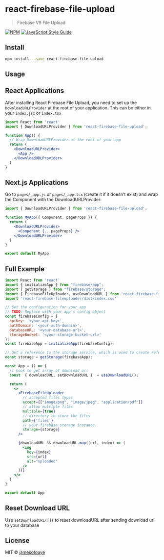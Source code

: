 # react-firebase-file-upload

>  Firebase V9 File Upload

[![NPM](https://img.shields.io/npm/v/react-firebase-file-upload.svg)](https://www.npmjs.com/package/react-firebase-file-upload) [![JavaScript Style Guide](https://img.shields.io/badge/code_style-standard-brightgreen.svg)](https://standardjs.com)

## Install

```bash
npm install --save react-firebase-file-upload
```

## Usage

## React Applications

After installing React Firebase File Upload, you need to set up the `DownloadURLProvider` at the root of your application. This can be either in your `index.jsx` or `index.tsx`

```jsx
import React from 'react'
import { DownloadURLProvider } from 'react-firebase-file-upload';

function App() {
  // Wrap DownloadURLProvider at the root of your app
  return (
    <DownloadURLProvider>
      <App />
    </DownloadURLProvider>
  )
}
```

## Next.js Applications

Go to `pages/_app.js` or `pages/_app.tsx` (create it if it doesn't exist) and wrap the Component with the DownloadURLProvider:
```jsx
import { DownloadURLProvider } from 'react-firebase-file-upload';

function MyApp({ Component, pageProps }) {
  return (
    <DownloadURLProvider>
      <Component {...pageProps} />
    </DownloadURLProvider>
  )
}

export default MyApp
```

## Full Example

```jsx
import React from 'react'
import { initializeApp } from "firebase/app";
import { getStorage } from "firebase/storage";
import { FirebaseFileUploader, useDownloadURL } from 'react-firebase-fileuploader'
import 'react-firebase-fileuploader/dist/index.css'

// Set the configuration for your app
// TODO: Replace with your app's config object
const firebaseConfig = {
  apiKey: '<your-api-key>',
  authDomain: '<your-auth-domain>',
  databaseURL: '<your-database-url>',
  storageBucket: '<your-storage-bucket-url>'
};
const firebaseApp = initializeApp(firebaseConfig);

// Get a reference to the storage service, which is used to create references in your storage bucket
const storage = getStorage(firebaseApp);

const App = () => {
  // hook to get array of download url
  const  { downloadURL, setDownloadURL }  = useDownloadURL();

  return (
    <>
      <FirebaseFileUploader
        // accepted files types
        accept={["image/png", "image/jpeg", "application/pdf"]}
        // allow multiple files
        multiple={true}
        // directory to store the files
        path={'files'}
        // your firebase storage instance.
        storage={storage}
      />

      {downloadURL && downloadURL.map((url, index) => (
        <img
          key={index}
          src={url} 
          alt="uploaded"
        />
      ))}
    </>
  )
}

export default App
```

## Reset Download URL
Use `setDownloadURL([])` to reset downloadURL after sending download url to your database

## License

MIT © [jamesofoaye](https://github.com/jamesofoaye)
